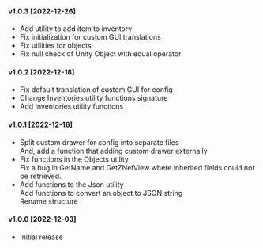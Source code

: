 #### v1.0.3 [2022-12-26]
- Add utility to add item to inventory
- Fix initialization for custom GUI translations
- Fix utilities for objects
- Fix null check of Unity Object with equal operator

#### v1.0.2 [2022-12-18]
- Fix default translation of custom GUI for config
- Change Inventories utility functions signature
- Add Inventories utility functions

#### v1.0.1 [2022-12-16]
- Split custom drawer for config into separate files \
  And, add a function that adding custom drawer externally
- Fix functions in the Objects utility \
  Fix a bug in GetName and GetZNetView where inherited fields could not be retrieved.
- Add functions to the Json utility \
  Add functions to convert an object to JSON string \
  Rename structure

#### v1.0.0 [2022-12-03]
- Initial release
